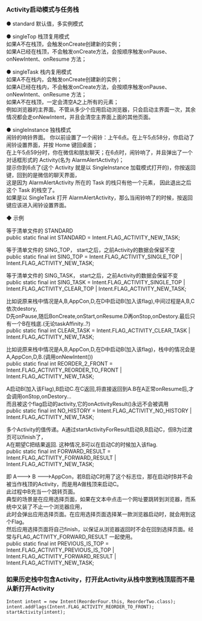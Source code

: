 ### Activity启动模式与任务栈  

● standard  默认值，多实例模式    

● singleTop  栈顶复用模式  
如果A不在栈顶，会触发onCreate创建新的实例；  
如果A已经在栈顶，不会触发onCreate方法，会按顺序触发onPause、onNewIntent、onResume 方法；  

● singleTask  栈内复用模式  
如果A不在栈内，会触发onCreate创建新的实例；  
如果A已经在栈内，不会触发onCreate方法，会按顺序触发onPause、onNewIntent、onResume 方法；  
如果A不在栈顶，一定会清空A之上所有的元素；  
例如浏览器的主界面。不管从多少个应用启动浏览器，只会启动主界面一次，其余情况都会走onNewIntent，并且会清空主界面上面的其他页面。  

● singleInstance  独栈模式  
闹铃的响铃界面。 你以前设置了一个闹铃：上午6点。在上午5点58分，你启动了闹铃设置界面，并按 Home 键回桌面；  
在上午5点59分时，你在微信和朋友聊天；在6点时，闹铃响了，并且弹出了一个对话框形式的 Activity(名为 AlarmAlertActivity)；  
提示你到6点了(这个 Activity 就是以 SingleInstance 加载模式打开的)，你按返回键，回到的是微信的聊天界面，  
这是因为 AlarmAlertActivity 所在的 Task 的栈只有他一个元素， 因此退出之后这个 Task 的栈空了。  
如果是以 SingleTask 打开 AlarmAlertActivity，那么当闹铃响了的时候，按返回键应该进入闹铃设置界面。  

◆ 示例  

等于清单文件的 STANDARD  
public static final int STANDARD = Intent.FLAG_ACTIVITY_NEW_TASK;  

等于清单文件的 SING_TOP， start之后，之前Activity的数据会保留不变  
public static final int SING_TOP = Intent.FLAG_ACTIVITY_SINGLE_TOP | Intent.FLAG_ACTIVITY_NEW_TASK;  

等于清单文件的 SING_TASK， start之后，之前Activity的数据会保留不变    
public static final int SING_TASK = Intent.FLAG_ACTIVITY_SINGLE_TOP | Intent.FLAG_ACTIVITY_CLEAR_TOP | Intent.FLAG_ACTIVITY_NEW_TASK;  

比如说原来栈中情况是A,B,AppCon,D,在D中启动B(加入该flag),中间过程是A,B,C依次destory,    
D先onPause,随后BonCreate,onStart,onResume.D再onStop,onDestory.最后只有一个B在栈底.(无论taskAffinity..?)  
public static final int CLEAR_TASK = Intent.FLAG_ACTIVITY_CLEAR_TASK | Intent.FLAG_ACTIVITY_NEW_TASK;

比如说原来栈中情况是A,B,AppCon,D,在D中启动B(加入该flag)，栈中的情况会是A,AppCon,D,B.(调用onNewIntent())  
public static final int REORDER_2_FRONT = Intent.FLAG_ACTIVITY_REORDER_TO_FRONT | Intent.FLAG_ACTIVITY_NEW_TASK;  

A启动B(加入该Flag),B启动C.在C返回,将直接返回到A.B在A正常onResume后,才会调用onStop,onDestory...  
而且被这个flag启动的activity,它的onActivityResult()永远不会被调用  
public static final int NO_HISTORY = Intent.FLAG_ACTIVITY_NO_HISTORY | Intent.FLAG_ACTIVITY_NEW_TASK;  

多个Activity的值传递。A通过startActivityForResult启动B,B启动C，但B为过渡页可以finish了，  
A在期望C把结果返回. 这种情况,B可以在启动C的时候加入该flag.  
public static final int FORWARD_RESULT = Intent.FLAG_ACTIVITY_FORWARD_RESULT | Intent.FLAG_ACTIVITY_NEW_TASK;  

即 A---> B --->AppCon，若B启动C时用了这个标志位，那在启动时B并不会被当作栈顶的Activity，而是用A做栈顶来启动C。  
此过程中B充当一个跳转页面。  
典型的场景是在应用选择页面，如果在文本中点击一个网址要跳转到浏览器，而系统中又装了不止一个浏览器应用，  
此时会弹出应用选择页面。在应用选择页面选择某一款浏览器启动时，就会用到这个Flag。  
然后应用选择页面将自己finish，以保证从浏览器返回时不会在回到选择页面。经常与FLAG_ACTIVITY_FORWARD_RESULT 一起使用。  
public static final int PREVIOUS_IS_TOP = Intent.FLAG_ACTIVITY_PREVIOUS_IS_TOP | Intent.FLAG_ACTIVITY_FORWARD_RESULT | Intent.FLAG_ACTIVITY_NEW_TASK;  


### 如果历史栈中包含Activity，打开此Activity从栈中放到栈顶层而不是从新打开Activity  
```
Intent intent = new Intent(ReorderFour.this, ReorderTwo.class);  
intent.addFlags(Intent.FLAG_ACTIVITY_REORDER_TO_FRONT);  
startActivity(intent);  
```
